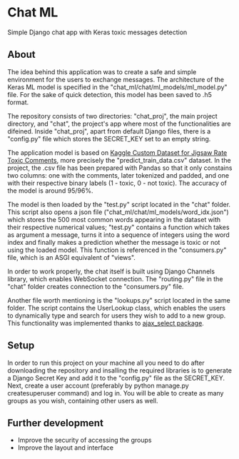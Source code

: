 # Chat ML
Simple Django chat app with Keras toxic messages detection

## About
The idea behind this application was to create a safe and simple environment for the users to exchange messages.
The architecture of the Keras ML model is specified in the "chat_ml/chat/ml_models/ml_model.py" file. For the sake of quick detection, this model has been saved 
to .h5 format.

The repository consists of two directories: "chat_proj", the main project directory, and "chat", the project's app where most of the functionalities are difeined.
Inside "chat_proj", apart from default Django files, there is a "config.py" file which stores the SECRET_KEY set to an empty string.

The application model is based on [Kaggle Custom Dataset for Jigsaw Rate Toxic Comments](https://www.kaggle.com/datasets/renokan/dataset-jigsaw-comments), more precisely the "predict_train_data.csv" dataset. In the project, the .csv file has been prepared with Pandas so that it only constains two columns: one with the comments, later tokenized and padded, and one with their respective binary labels (1 - toxic, 0 - not toxic). The accuracy of the model is around 95/96%.

The model is then loaded by the "test.py" script located in the "chat" folder. This script also opens a json file ("chat_ml/chat/ml_models/word_idx.json") which stores the 500 most common words appearing in the dataset with their respective numerical values; "test.py" contains a function which takes as argument a message, turns it into a sequence of integers using the word index and finally makes a prediction whether the message is toxic or not using the loaded model. This function is referenced in the "consumers.py" file, which is an ASGI equivalent of "views".

In order to work properly, the chat itself is built using Django Channels library, which enables WebSocket connection. The "routing.py" file in the "chat" folder creates connection to the "consumers.py" file.

Another file worth mentioning is the "lookups.py" script located in the same folder. The script contains the UserLookup class, which enables the users to dynamically type and search for users they wish to add to a new group. This functionality was implemented thanks to [ajax_select package](https://django-ajax-selects.readthedocs.io/en/latest/modules.html).


## Setup

In order to run this project on your machine all you need to do after downloading the repository and insalling the required libraries is to generate a Django Secret Key and add it to the "config.py" file as the SECRET_KEY.
Next, create a user account (preferably by python manage.py createsuperuser command) and log in. You will be able to create as many groups as you wish, containing other users as well.


## Further development
- Improve the security of accessing the groups
- Improve the layout and interface
